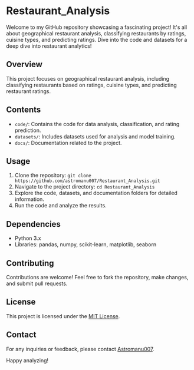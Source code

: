 # Restaurant_Analysis
Welcome to my GitHub repository showcasing  a fascinating project! It's all about geographical restaurant analysis, classifying restaurants by ratings, cuisine types, and predicting ratings. Dive into the code and datasets for a deep dive into restaurant analytics!

## Overview

This project focuses on geographical restaurant analysis, including classifying restaurants based on ratings, cuisine types, and predicting restaurant ratings.

## Contents

- `code/`: Contains the code for data analysis, classification, and rating prediction.
- `datasets/`: Includes datasets used for analysis and model training.
- `docs/`: Documentation related to the project.

## Usage

1. Clone the repository: `git clone https://github.com/astromanu007/Restaurant_Analysis.git`
2. Navigate to the project directory: `cd Restaurant_Analysis`
3. Explore the code, datasets, and documentation folders for detailed information.
4. Run the code and analyze the results.

## Dependencies

- Python 3.x
- Libraries: pandas, numpy, scikit-learn, matplotlib, seaborn

## Contributing

Contributions are welcome! Feel free to fork the repository, make changes, and submit pull requests.

## License

This project is licensed under the [MIT License](LICENSE).

## Contact

For any inquiries or feedback, please contact [Astromanu007](https://github.com/astromanu007).

Happy analyzing!
